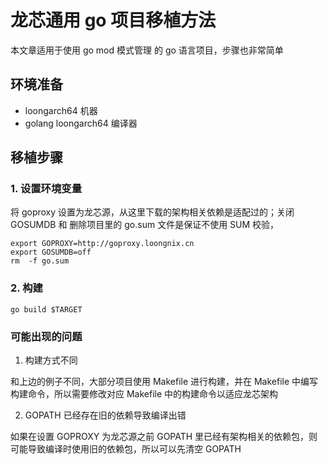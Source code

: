 # 龙芯通用 go 项目移植方法

本文章适用于使用 go mod 模式管理 的 go 语言项目，步骤也非常简单

## 环境准备
- loongarch64 机器
- golang loongarch64 编译器

## 移植步骤
### 1. 设置环境变量
将 goproxy 设置为龙芯源，从这里下载的架构相关依赖是适配过的；关闭 GOSUMDB 和 删除项目里的 go.sum 文件是保证不使用 SUM 校验，
```
export GOPROXY=http://goproxy.loongnix.cn
export GOSUMDB=off
rm  -f go.sum
```
### 2. 构建
```
go build $TARGET
```

### 可能出现的问题
1. 构建方式不同 

和上边的例子不同，大部分项目使用 Makefile 进行构建，并在 Makefile 中编写构建命令，所以需要修改对应 Makefile 中的构建命令以适应龙芯架构
  
2. GOPATH 已经存在旧的依赖导致编译出错

如果在设置 GOPROXY 为龙芯源之前 GOPATH 里已经有架构相关的依赖包，则可能导致编译时使用旧的依赖包，所以可以先清空 GOPATH

